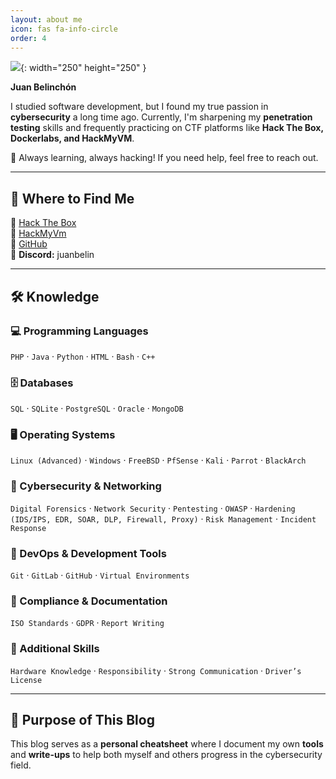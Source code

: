 ```yaml
---
layout: about me
icon: fas fa-info-circle
order: 4
---
```





![](https://media0.giphy.com/media/v1.Y2lkPTc5MGI3NjExdDhoY2FuaWZmZnYyaXV6MTZ4MW5va25yMXE0bGRtb2F3ZWF4ZTQwOSZlcD12MV9pbnRlcm5hbF9naWZfYnlfaWQmY3Q9cw/Y0uU6oq3hJ1Gu2Er1q/giphy.gif){: width="250" height="250" } 

**Juan Belinchón**  

I studied software development, but I found my true passion in **cybersecurity** a long time ago. Currently, I'm sharpening my **penetration testing** skills and frequently practicing on CTF platforms like **Hack The Box, Dockerlabs, and HackMyVM**.  

🚀 Always learning, always hacking! If you need help, feel free to reach out.  



---

## 📍 Where to Find Me  

🔹 [Hack The Box](https://app.hackthebox.com/profile/1728358)  
🔹 [HackMyVm](https://hackmyvm.eu/public/?u=belin)  
🔹 [GitHub](https://github.com/juanbelin)  
🔹 **Discord:** juanbelin  

---

## 🛠 Knowledge  

### 💻 Programming Languages  
`PHP` · `Java` · `Python` · `HTML` · `Bash` · `C++`  

### 🗄 Databases  
`SQL` · `SQLite` · `PostgreSQL` · `Oracle` · `MongoDB`  

### 🖥 Operating Systems  
`Linux (Advanced)` · `Windows` · `FreeBSD` · `PfSense` · `Kali` · `Parrot` · `BlackArch`  

### 🔐 Cybersecurity & Networking  
`Digital Forensics` · `Network Security` · `Pentesting` · `OWASP` · `Hardening (IDS/IPS, EDR, SOAR, DLP, Firewall, Proxy)` · `Risk Management` · `Incident Response`  

### 🚀 DevOps & Development Tools  
`Git` · `GitLab` · `GitHub` · `Virtual Environments`  

### 📜 Compliance & Documentation  
`ISO Standards` · `GDPR` · `Report Writing`  

### 🔧 Additional Skills  
`Hardware Knowledge` · `Responsibility` · `Strong Communication` · `Driver’s License`  

---

## 🎯 Purpose of This Blog  

This blog serves as a **personal cheatsheet** where I document my own **tools** and **write-ups** to help both myself and others progress in the cybersecurity field.  
